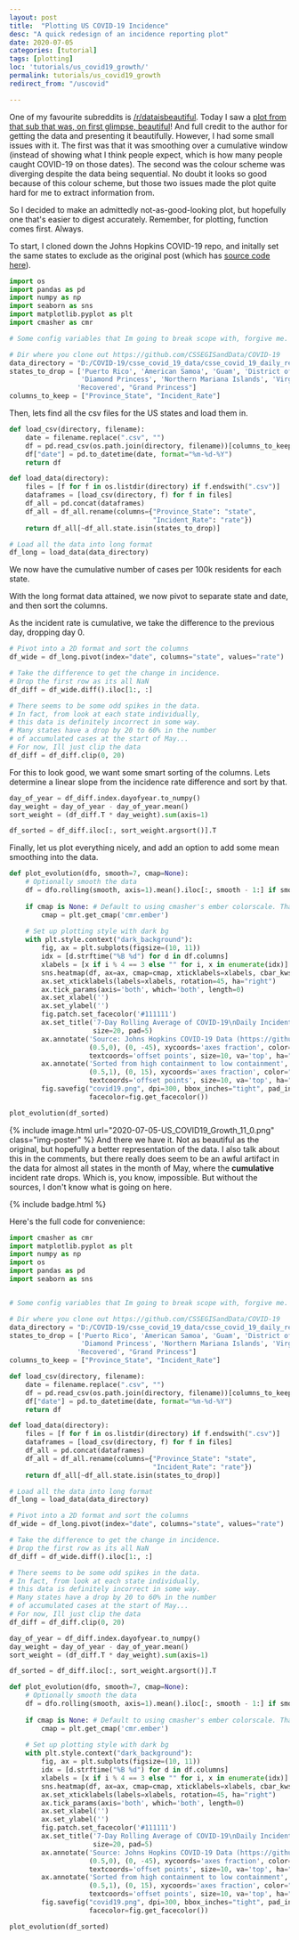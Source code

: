 ```yaml
---
layout: post
title:  "Plotting US COVID-19 Incidence"
desc: "A quick redesign of an incidence reporting plot"
date: 2020-07-05
categories: [tutorial]
tags: [plotting]
loc: 'tutorials/us_covid19_growth/'
permalink: tutorials/us_covid19_growth 
redirect_from: "/uscovid"

---
```


One of my favourite subreddits is [/r/dataisbeautiful](https://reddit.com/r/dataisbeautiful/top). Today I saw a [plot from that sub that was, on first glimpse, beautiful](https://www.reddit.com/r/dataisbeautiful/comments/hkvb3r/oc_7day_rolling_average_of_positive_covid19_test/)! And full credit to the author for getting the data and presenting it beautifully. However, I had some small issues with it. The first was that it was smoothing over a cumulative window (instead of showing what I think people expect, which is how many people caught COVID-19 on those dates). The second was the colour scheme was diverging despite the data being sequential. No doubt it looks so good because of this colour scheme, but those two issues made the plot quite hard for me to extract information from.

So I decided to make an admittedly not-as-good-looking plot, but hopefully one that's easier to digest accurately. Remember, for plotting, function comes first. Always.

To start, I cloned down the Johns Hopkins COVID-19 repo, and initally set the same states to exclude as the original post (which has [source code here](https://github.com/DavidMorton/COVID-19-Analysis/blob/master/COVID-19%20Confirmed%20Percentage%20Heatmap.ipynb)).

```python
import os
import pandas as pd
import numpy as np
import seaborn as sns
import matplotlib.pyplot as plt
import cmasher as cmr

# Some config variables that Im going to break scope with, forgive me.

# Dir where you clone out https://github.com/CSSEGISandData/COVID-19
data_directory = "D:/COVID-19/csse_covid_19_data/csse_covid_19_daily_reports_us/"
states_to_drop = ['Puerto Rico', 'American Samoa', 'Guam', 'District of Columbia', 
                  'Diamond Princess', 'Northern Mariana Islands', 'Virgin Islands',
                 'Recovered', "Grand Princess"]
columns_to_keep = ["Province_State", "Incident_Rate"]
```

Then, lets find all the csv files for the US states and load them in.

```python
def load_csv(directory, filename):
    date = filename.replace(".csv", "")
    df = pd.read_csv(os.path.join(directory, filename))[columns_to_keep]
    df["date"] = pd.to_datetime(date, format="%m-%d-%Y")
    return df

def load_data(directory):
    files = [f for f in os.listdir(directory) if f.endswith(".csv")]
    dataframes = [load_csv(directory, f) for f in files]
    df_all = pd.concat(dataframes)
    df_all = df_all.rename(columns={"Province_State": "state", 
                                    "Incident_Rate": "rate"})
    return df_all[~df_all.state.isin(states_to_drop)]

# Load all the data into long format
df_long = load_data(data_directory)
```

We now have the cumulative number of cases per 100k residents for each state.

With the long format data attained, we now pivot to separate state and date, and then sort the columns. 

As the incident rate is cumulative, we take the difference to the previous day, dropping day 0.

```python
# Pivot into a 2D format and sort the columns
df_wide = df_long.pivot(index="date", columns="state", values="rate")
```

```python
# Take the difference to get the change in incidence. 
# Drop the first row as its all NaN
df_diff = df_wide.diff().iloc[1:, :]

# There seems to be some odd spikes in the data. 
# In fact, from look at each state individually,
# this data is definitely incorrect in some way. 
# Many states have a drop by 20 to 60% in the number
# of accumulated cases at the start of May... 
# For now, Ill just clip the data
df_diff = df_diff.clip(0, 20)
```

For this to look good, we want some smart sorting of the columns. Lets determine a linear slope from the incidence rate difference and sort by that.

```python
day_of_year = df_diff.index.dayofyear.to_numpy()
day_weight = day_of_year - day_of_year.mean()
sort_weight = (df_diff.T * day_weight).sum(axis=1)
```

```python
df_sorted = df_diff.iloc[:, sort_weight.argsort()].T
```

Finally, let us plot everything nicely, and add an option to add some mean smoothing into the data.

```python
def plot_evolution(dfo, smooth=7, cmap=None):
    # Optionally smooth the data
    df = dfo.rolling(smooth, axis=1).mean().iloc[:, smooth - 1:] if smooth else dfo
        
    if cmap is None: # Default to using cmasher's ember colorscale. Thanks Ellert.
        cmap = plt.get_cmap('cmr.ember') 
    
    # Set up plotting style with dark bg
    with plt.style.context("dark_background"):
        fig, ax = plt.subplots(figsize=(10, 11))
        idx = [d.strftime("%B %d") for d in df.columns]
        xlabels = [x if i % 4 == 3 else "" for i, x in enumerate(idx)]
        sns.heatmap(df, ax=ax, cmap=cmap, xticklabels=xlabels, cbar_kws={"aspect": 30})
        ax.set_xticklabels(labels=xlabels, rotation=45, ha="right")
        ax.tick_params(axis='both', which='both', length=0)
        ax.set_xlabel('')
        ax.set_ylabel('')
        fig.patch.set_facecolor('#111111')
        ax.set_title('7-Day Rolling Average of COVID-19\nDaily Incident Rate per 100k Citizens\n', 
                     size=20, pad=5)
        ax.annotate('Source: Johns Hopkins COVID-19 Data (https://github.com/CSSEGISandData/COVID-19)', 
                    (0.5,0), (0, -45), xycoords='axes fraction', color="#a19a92",
                    textcoords='offset points', size=10, va='top', ha="center")
        ax.annotate('Sorted from high containment to low containment', 
                    (0.5,1), (0, 15), xycoords='axes fraction', color="#a19a92",
                    textcoords='offset points', size=10, va='top', ha="center")
        fig.savefig("covid19.png", dpi=300, bbox_inches="tight", pad_inches=0.5, 
                    facecolor=fig.get_facecolor())

plot_evolution(df_sorted)
```

{% include image.html url="2020-07-05-US_COVID19_Growth_11_0.png" class="img-poster" %}
And there we have it. Not as beautiful as the original, but hopefully a better representation of the data. I also talk about this in the comments, but there really does seem to be an awful artifact in the data for almost all states in the month of May, where the **cumulative** incident rate drops. Which is, you know, impossible. But without the sources, I don't know what is going on here.

{% include badge.html %}

Here's the full code for convenience:

```python
import cmasher as cmr
import matplotlib.pyplot as plt
import numpy as np
import os
import pandas as pd
import seaborn as sns


# Some config variables that Im going to break scope with, forgive me.

# Dir where you clone out https://github.com/CSSEGISandData/COVID-19
data_directory = "D:/COVID-19/csse_covid_19_data/csse_covid_19_daily_reports_us/"
states_to_drop = ['Puerto Rico', 'American Samoa', 'Guam', 'District of Columbia', 
                  'Diamond Princess', 'Northern Mariana Islands', 'Virgin Islands',
                 'Recovered', "Grand Princess"]
columns_to_keep = ["Province_State", "Incident_Rate"]

def load_csv(directory, filename):
    date = filename.replace(".csv", "")
    df = pd.read_csv(os.path.join(directory, filename))[columns_to_keep]
    df["date"] = pd.to_datetime(date, format="%m-%d-%Y")
    return df

def load_data(directory):
    files = [f for f in os.listdir(directory) if f.endswith(".csv")]
    dataframes = [load_csv(directory, f) for f in files]
    df_all = pd.concat(dataframes)
    df_all = df_all.rename(columns={"Province_State": "state", 
                                    "Incident_Rate": "rate"})
    return df_all[~df_all.state.isin(states_to_drop)]

# Load all the data into long format
df_long = load_data(data_directory)

# Pivot into a 2D format and sort the columns
df_wide = df_long.pivot(index="date", columns="state", values="rate")

# Take the difference to get the change in incidence. 
# Drop the first row as its all NaN
df_diff = df_wide.diff().iloc[1:, :]

# There seems to be some odd spikes in the data. 
# In fact, from look at each state individually,
# this data is definitely incorrect in some way. 
# Many states have a drop by 20 to 60% in the number
# of accumulated cases at the start of May... 
# For now, Ill just clip the data
df_diff = df_diff.clip(0, 20)

day_of_year = df_diff.index.dayofyear.to_numpy()
day_weight = day_of_year - day_of_year.mean()
sort_weight = (df_diff.T * day_weight).sum(axis=1)

df_sorted = df_diff.iloc[:, sort_weight.argsort()].T

def plot_evolution(dfo, smooth=7, cmap=None):
    # Optionally smooth the data
    df = dfo.rolling(smooth, axis=1).mean().iloc[:, smooth - 1:] if smooth else dfo
        
    if cmap is None: # Default to using cmasher's ember colorscale. Thanks Ellert.
        cmap = plt.get_cmap('cmr.ember') 
    
    # Set up plotting style with dark bg
    with plt.style.context("dark_background"):
        fig, ax = plt.subplots(figsize=(10, 11))
        idx = [d.strftime("%B %d") for d in df.columns]
        xlabels = [x if i % 4 == 3 else "" for i, x in enumerate(idx)]
        sns.heatmap(df, ax=ax, cmap=cmap, xticklabels=xlabels, cbar_kws={"aspect": 30})
        ax.set_xticklabels(labels=xlabels, rotation=45, ha="right")
        ax.tick_params(axis='both', which='both', length=0)
        ax.set_xlabel('')
        ax.set_ylabel('')
        fig.patch.set_facecolor('#111111')
        ax.set_title('7-Day Rolling Average of COVID-19\nDaily Incident Rate per 100k Citizens\n', 
                     size=20, pad=5)
        ax.annotate('Source: Johns Hopkins COVID-19 Data (https://github.com/CSSEGISandData/COVID-19)', 
                    (0.5,0), (0, -45), xycoords='axes fraction', color="#a19a92",
                    textcoords='offset points', size=10, va='top', ha="center")
        ax.annotate('Sorted from high containment to low containment', 
                    (0.5,1), (0, 15), xycoords='axes fraction', color="#a19a92",
                    textcoords='offset points', size=10, va='top', ha="center")
        fig.savefig("covid19.png", dpi=300, bbox_inches="tight", pad_inches=0.5, 
                    facecolor=fig.get_facecolor())

plot_evolution(df_sorted)

```
